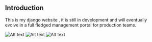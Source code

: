 Introduction
-------------

This is my django website , it is still in development and will eventually evolve in a full fledged management portal for production teams.

![Alt text](https://i.imgur.com/h0k7qOi.png)
![Alt text](https://i.imgur.com/kSVbxJb.png)
![Alt text](https://i.imgur.com/3XN6tSP.png)
